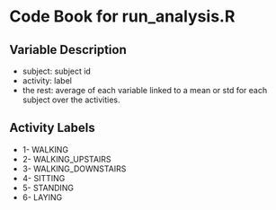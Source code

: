 # Code Book for run_analysis.R

## Variable Description

- subject: subject id
- activity: label
- the rest: average of each variable linked to a mean or std for each subject over the activities.

## Activity Labels

- 1- WALKING
- 2- WALKING_UPSTAIRS
- 3- WALKING_DOWNSTAIRS
- 4- SITTING
- 5- STANDING
- 6- LAYING
